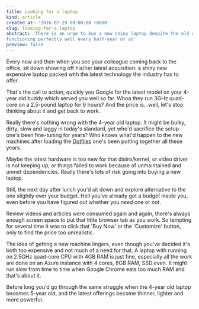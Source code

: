 ```yaml
---
title: Looking for a laptop
kind: article
created_at: '2016-07-29 00:00:00 +0800'
slug: looking-for-a-laptop
abstract: 'There is an urge to buy a new shiny laptop despite the old one is
functioning perfectly well every half-year or so'
preview: false
---
```


Every now and then when you see your colleague coming back to the office, sit down showing off his/her latest
acquisition: a shiny new expensive laptop packed with the latest technology the industry has to offer.

That's the call to action, quickly you Google for the latest model on your 4-year old buddy which served you well so
far. Whoa they run 3GHz quad-core on a 2.5-pound laptop for 9 hours? And the price is...well, let's stop thinking about
it and get back to work.

Really there's nothing wrong with the 4-year old laptop. It might be bulky, dirty, slow and laggy in today's standard,
yet who'd sacrifice the setup one's been fine-tuning for years? Who knows what'd happen to the new machines after
loading the [Dotfiles](https://dotfiles.github.io/) one's been putting together all these years.

Maybe the latest hardware is too new for that distro/kernel, or video driver is not keeping up, or things failed to work
because of unmaintained and unmet dependencies. Really there's lots of risk going into buying a new laptop.

Still, the next day after lunch you'd sit down and explore alternative to the one slightly over your budget. Hell you've
already got a budget inside you, even before you have figured out whether you *need* one or not.

Review videos and articles were consumed again and again, there's always enough screen space to put that little browser
tab as you work. So tempting for several time it was to click that 'Buy Now' or the 'Customize' button, only to find the
price too unrealistic.

The idea of getting a new machine lingers, even though you've decided it's both too expensive and not much of a need for
that. A laptop with running on 2.5GHz quad-core CPU with 4GB RAM is just fine, especially all the work are done on an Azure
instance with 4 cores, 8GB RAM, SSD even. It might run slow from time to time when Google Chrome eats too much RAM and
that's about it.

Before long you'd go through the same struggle when the 4-year old laptop becomes 5-year old, and the latest offerings
become thinner, lighter and more powerful.
